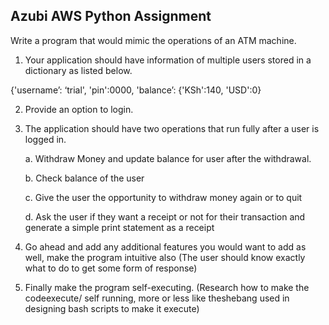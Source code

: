 ## Azubi AWS Python Assignment

Write a program that would mimic the operations of an ATM machine.

1. Your application should have information of multiple users stored in a dictionary as listed below.

 

{'username’: ‘trial', 'pin':0000, 'balance’: {'KSh':140, 'USD':0}

 

2. Provide an option to login.

 

3. The application should have two operations that run fully after a user is logged in.

    a. Withdraw Money and update balance for user after the withdrawal.

    b. Check balance of the user

    c. Give the user the opportunity to withdraw money again or to quit

    d. Ask the user if they want a receipt or not for their transaction and generate a simple print statement as a receipt

 

4. Go ahead and add any additional features you would want to add as well, make the program intuitive also (The user should know exactly what to do to get some form of response)

 

5. Finally make the program self-executing. (Research how to make the codeexecute/ self running, more or less like theshebang used in designing bash scripts to make it execute)